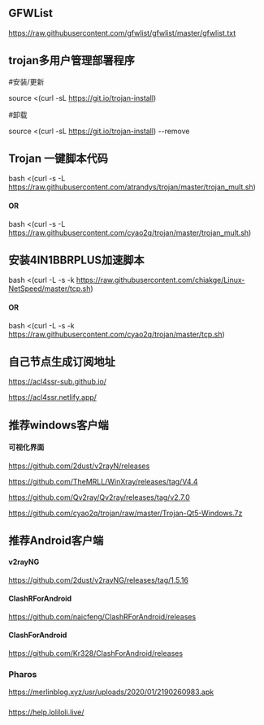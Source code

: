 ## GFWList
https://raw.githubusercontent.com/gfwlist/gfwlist/master/gfwlist.txt

## trojan多用户管理部署程序
#安装/更新

source <(curl -sL https://git.io/trojan-install)

#卸载

source <(curl -sL https://git.io/trojan-install) --remove

## Trojan 一键脚本代码
bash <(curl -s -L https://raw.githubusercontent.com/atrandys/trojan/master/trojan_mult.sh)
#### OR
bash <(curl -s -L https://raw.githubusercontent.com/cyao2q/trojan/master/trojan_mult.sh)

## 安装4IN1BBRPLUS加速脚本
bash <(curl -L -s -k https://raw.githubusercontent.com/chiakge/Linux-NetSpeed/master/tcp.sh)
#### OR
bash <(curl -L -s -k https://raw.githubusercontent.com/cyao2q/trojan/master/tcp.sh)

## 自己节点生成订阅地址
https://acl4ssr-sub.github.io/

https://acl4ssr.netlify.app/

## 推荐windows客户端
#### 可视化界面
https://github.com/2dust/v2rayN/releases

https://github.com/TheMRLL/WinXray/releases/tag/V4.4

https://github.com/Qv2ray/Qv2ray/releases/tag/v2.7.0

https://github.com/cyao2q/trojan/raw/master/Trojan-Qt5-Windows.7z

## 推荐Android客户端
#### v2rayNG
https://github.com/2dust/v2rayNG/releases/tag/1.5.16
#### ClashRForAndroid
https://github.com/naicfeng/ClashRForAndroid/releases
#### ClashForAndroid
https://github.com/Kr328/ClashForAndroid/releases
### Pharos
https://merlinblog.xyz/usr/uploads/2020/01/2190260983.apk

### 
https://help.loliloli.live/
